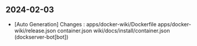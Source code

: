 
## 2024-02-03
 * [Auto Generation] Changes : apps/docker-wiki/Dockerfile apps/docker-wiki/release.json container.json wiki/docs/install/container.json (dockserver-bot[bot])
